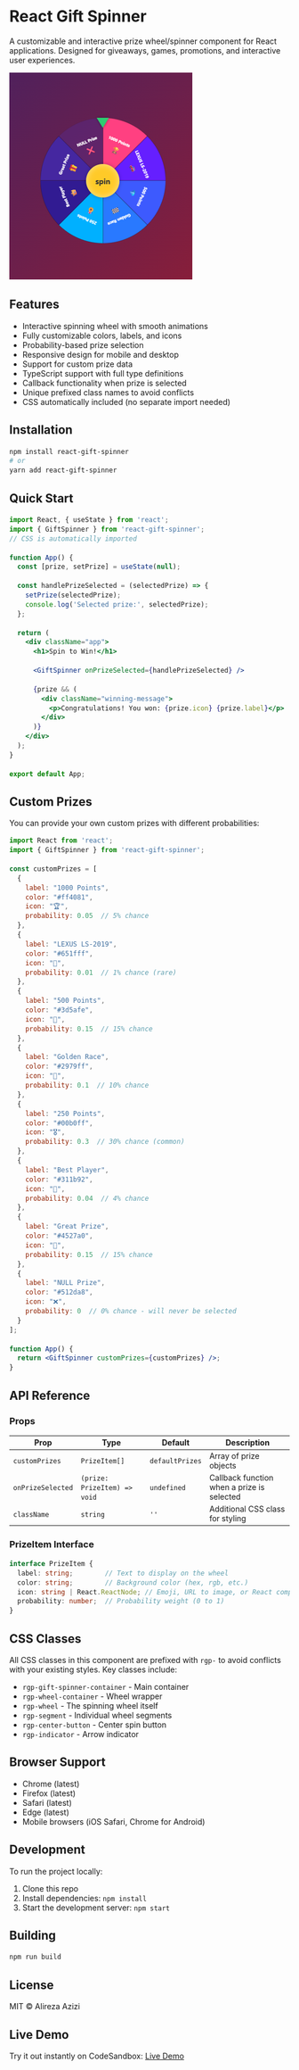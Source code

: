 # React Gift Spinner

A customizable and interactive prize wheel/spinner component for React applications. Designed for giveaways, games, promotions, and interactive user experiences.

![React Gift Spinner](./spinner.png)

## Features

- Interactive spinning wheel with smooth animations
- Fully customizable colors, labels, and icons
- Probability-based prize selection
- Responsive design for mobile and desktop
- Support for custom prize data
- TypeScript support with full type definitions
- Callback functionality when prize is selected
- Unique prefixed class names to avoid conflicts
- CSS automatically included (no separate import needed)

## Installation

```bash
npm install react-gift-spinner
# or
yarn add react-gift-spinner
```

## Quick Start

```jsx
import React, { useState } from 'react';
import { GiftSpinner } from 'react-gift-spinner';
// CSS is automatically imported

function App() {
  const [prize, setPrize] = useState(null);
  
  const handlePrizeSelected = (selectedPrize) => {
    setPrize(selectedPrize);
    console.log('Selected prize:', selectedPrize);
  };

  return (
    <div className="app">
      <h1>Spin to Win!</h1>
      
      <GiftSpinner onPrizeSelected={handlePrizeSelected} />
      
      {prize && (
        <div className="winning-message">
          <p>Congratulations! You won: {prize.icon} {prize.label}</p>
        </div>
      )}
    </div>
  );
}

export default App;
```

## Custom Prizes

You can provide your own custom prizes with different probabilities:

```jsx
import React from 'react';
import { GiftSpinner } from 'react-gift-spinner';

const customPrizes = [
  { 
    label: "1000 Points", 
    color: "#ff4081",
    icon: "🏆",
    probability: 0.05  // 5% chance
  },
  { 
    label: "LEXUS LS-2019", 
    color: "#651fff",
    icon: "🚗",
    probability: 0.01  // 1% chance (rare)
  },
  { 
    label: "500 Points", 
    color: "#3d5afe",
    icon: "💎",
    probability: 0.15  // 15% chance
  },
  { 
    label: "Golden Race", 
    color: "#2979ff",
    icon: "🏁",
    probability: 0.1  // 10% chance
  },
  { 
    label: "250 Points", 
    color: "#00b0ff",
    icon: "🎖️",
    probability: 0.3  // 30% chance (common)
  },
  { 
    label: "Best Player", 
    color: "#311b92",
    icon: "👑",
    probability: 0.04  // 4% chance
  },
  { 
    label: "Great Prize", 
    color: "#4527a0",
    icon: "🎁",
    probability: 0.15  // 15% chance
  },
  { 
    label: "NULL Prize", 
    color: "#512da8",
    icon: "❌",
    probability: 0  // 0% chance - will never be selected
  }
];

function App() {
  return <GiftSpinner customPrizes={customPrizes} />;
}
```

## API Reference

### Props

| Prop | Type | Default | Description |
|------|------|---------|-------------|
| `customPrizes` | `PrizeItem[]` | `defaultPrizes` | Array of prize objects |
| `onPrizeSelected` | `(prize: PrizeItem) => void` | `undefined` | Callback function when a prize is selected |
| `className` | `string` | `''` | Additional CSS class for styling |

### PrizeItem Interface

```typescript
interface PrizeItem {
  label: string;        // Text to display on the wheel
  color: string;        // Background color (hex, rgb, etc.)
  icon: string | React.ReactNode; // Emoji, URL to image, or React component
  probability: number;  // Probability weight (0 to 1)
}
```

## CSS Classes

All CSS classes in this component are prefixed with `rgp-` to avoid conflicts with your existing styles. Key classes include:

- `rgp-gift-spinner-container` - Main container
- `rgp-wheel-container` - Wheel wrapper 
- `rgp-wheel` - The spinning wheel itself
- `rgp-segment` - Individual wheel segments
- `rgp-center-button` - Center spin button
- `rgp-indicator` - Arrow indicator 

## Browser Support

- Chrome (latest)
- Firefox (latest)
- Safari (latest)
- Edge (latest)
- Mobile browsers (iOS Safari, Chrome for Android)

## Development

To run the project locally:

1. Clone this repo
2. Install dependencies: `npm install`
3. Start the development server: `npm start`

## Building

```bash
npm run build
```

## License

MIT © Alireza Azizi

## Live Demo

Try it out instantly on CodeSandbox: [Live Demo](https://codesandbox.io/p/sandbox/fdcz4c)
